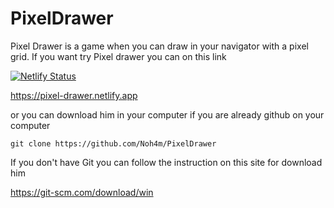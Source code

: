 # PixelDrawer 

Pixel Drawer is a game when you can draw in your navigator with a pixel grid.
If you want try Pixel drawer you can  on this link

[![Netlify Status](https://api.netlify.com/api/v1/badges/02e1925d-34c6-41d6-a9da-3be650d62b50/deploy-status)](https://app.netlify.com/sites/pixel-drawer/deploys)

https://pixel-drawer.netlify.app

or you can download him in your computer if you are already github on your computer 
    
    git clone https://github.com/Noh4m/PixelDrawer
    
If you don't have Git you can follow the instruction on this site for download him
   
   https://git-scm.com/download/win
